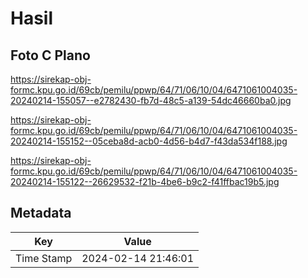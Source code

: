 # Hasil

## Foto C Plano

https://sirekap-obj-formc.kpu.go.id/69cb/pemilu/ppwp/64/71/06/10/04/6471061004035-20240214-155057--e2782430-fb7d-48c5-a139-54dc46660ba0.jpg

https://sirekap-obj-formc.kpu.go.id/69cb/pemilu/ppwp/64/71/06/10/04/6471061004035-20240214-155152--05ceba8d-acb0-4d56-b4d7-f43da534f188.jpg

https://sirekap-obj-formc.kpu.go.id/69cb/pemilu/ppwp/64/71/06/10/04/6471061004035-20240214-155122--26629532-f21b-4be6-b9c2-f41ffbac19b5.jpg


## Metadata

| Key        | Value               |
| ---------- | ------------------- |
| Time Stamp | 2024-02-14 21:46:01 |



